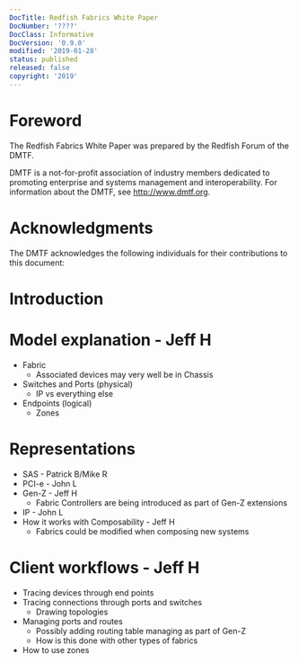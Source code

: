 ```yaml
---
DocTitle: Redfish Fabrics White Paper
DocNumber: '????'
DocClass: Informative
DocVersion: '0.9.0'
modified: '2019-01-28'
status: published
released: false
copyright: '2019'
---
```



# Foreword

The Redfish Fabrics White Paper was prepared by the Redfish Forum of the DMTF.

DMTF is a not-for-profit association of industry members dedicated to promoting enterprise and systems management and interoperability. For information about the DMTF, see http://www.dmtf.org.


# Acknowledgments

The DMTF acknowledges the following individuals for their contributions to this document:


# Introduction


# Model explanation - Jeff H

* Fabric
    * Associated devices may very well be in Chassis
* Switches and Ports (physical)
    * IP vs everything else
* Endpoints (logical)
    * Zones


# Representations

* SAS - Patrick B/Mike R
* PCI-e - John L
* Gen-Z - Jeff H
    * Fabric Controllers are being introduced as part of Gen-Z extensions
* IP - John L
* How it works with Composability - Jeff H
    * Fabrics could be modified when composing new systems


# Client workflows - Jeff H

* Tracing devices through end points
* Tracing connections through ports and switches
    * Drawing topologies
* Managing ports and routes
    * Possibly adding routing table managing as part of Gen-Z
    * How is this done with other types of fabrics
* How to use zones

